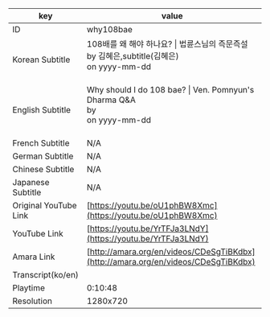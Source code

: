 |  key  |  value  |
|-------|---------|
| ID            | why108bae |
| Korean Subtitle | 108배를 왜 해야 하나요? \| 법륜스님의 즉문즉설<br>by 김혜은,subtitle(김혜은)<br>on yyyy-mm-dd<br><br>|
| English Subtitle | Why should I do 108 bae? \| Ven. Pomnyun's Dharma Q&A<br>by <br>on yyyy-mm-dd<br><br>|
| French Subtitle | N/A |
| German Subtitle | N/A |
| Chinese Subtitle | N/A |
| Japanese Subtitle | N/A |
| Original YouTube Link  | [https://youtu.be/oU1phBW8Xmc](https://youtu.be/oU1phBW8Xmc) |
| YouTube Link  | [https://youtu.be/YrTFJa3LNdY](https://youtu.be/YrTFJa3LNdY) |
| Amara Link    | [http://amara.org/en/videos/CDeSgTiBKdbx](http://amara.org/en/videos/CDeSgTiBKdbx) |
| Transcript(ko/en) |  |
| Playtime | 0:10:48 |
| Resolution | 1280x720|
